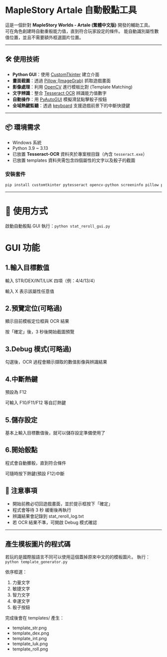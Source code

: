 # MapleStory Artale 自動骰點工具

這是一個針對 **MapleStory Worlds - Artale (繁體中文版)** 開發的輔助工具。  
可在角色創建時自動重骰能力值，直到符合玩家設定的條件。
能自動識別屬性數值位置，並且不需要額外框選圖片位置。

---

## 🛠️ 使用技術

- **Python GUI**：使用 [CustomTkinter](https://github.com/TomSchimansky/CustomTkinter) 建立介面
- **畫面截圖**：透過 [Pillow (ImageGrab)](https://pillow.readthedocs.io/) 抓取遊戲畫面
- **影像處理**：利用 [OpenCV](https://opencv.org/) 進行模板比對 (Template Matching)
- **文字辨識**：整合 [Tesseract OCR](https://github.com/tesseract-ocr/tesseract) 辨識能力值數字
- **自動操作**：用 [PyAutoGUI](https://pyautogui.readthedocs.io/) 模擬滑鼠點擊骰子按鈕
- **全域熱鍵監聽**：透過 [keyboard](https://pypi.org/project/keyboard/) 支援遊戲前景下的中斷快捷鍵

---

## 📦 環境需求

- Windows 系統
- Python 3.9 ~ 3.13
- 已放置 **Tesseract-OCR** 資料夾於專案根目錄（內含 `tesseract.exe`）
- 已放置 templates 資料夾需包含四個屬性的文字以及骰子的截圖

### 安裝套件

```bash
pip install customtkinter pytesseract opencv-python screeninfo pillow pyautogui keyboard
```

---

# 🚀 使用方式

啟動自動骰點 GUI
執行：`python stat_reroll_gui.py`

# GUI 功能

## 1.輸入目標數值

輸入 STR/DEX/INT/LUK 四項（例：4/4/13/4）

輸入 X 表示該屬性任意值

## 2.預覽定位(可略過)

顯示目前模板定位框與 OCR 結果

按「確定」後，3 秒後開始截圖預覽

## 3.Debug 模式(可略過)

勾選後，OCR 過程會顯示擷取的數值影像與辨識結果

## 4.中斷熱鍵

預設為 F12

可輸入 F10/F11/F12 等自訂熱鍵

## 5.儲存設定

基本上輸入目標數值後，就可以儲存設定準備使用了

## 6.開始骰點

程式會自動擲骰，直到符合條件

可隨時按下熱鍵(預設 F12)中斷

## 📌 注意事項

- 開始前務必切回遊戲畫面，並於提示框按下「確定」
- 程式會等待 3 秒 緩衝後再執行
- 辨識結果會記錄到 stat_reroll_log.txt
- 若 OCR 結果不準，可開啟 Debug 模式確認

---

## 產生模板圖片的程式碼

若玩的是國際服語言不同可以使用這個蓋掉原來中文的的模板圖片。
執行：`python template_generator.py`

依序框選：

1. 力量文字
2. 敏捷文字
3. 智力文字
4. 幸運文字
5. 骰子按鈕

完成後會在 templates/ 產生：

- template_str.png
- template_dex.png
- template_int.png
- template_luk.png
- template_roll.png
